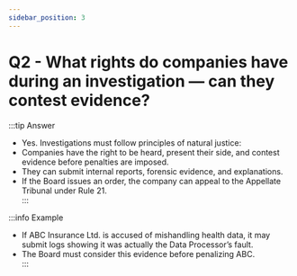 ```yaml
---
sidebar_position: 3
---
```


# Q2 - What rights do companies have during an investigation — can they contest evidence?
:::tip Answer
- Yes. Investigations must follow principles of natural justice:  
- Companies have the right to be heard, present their side, and contest evidence before penalties are imposed.  
- They can submit internal reports, forensic evidence, and explanations.  
- If the Board issues an order, the company can appeal to the Appellate Tribunal under Rule 21.  
:::

:::info Example
- If ABC Insurance Ltd. is accused of mishandling health data, it may submit logs showing it was actually the Data Processor’s fault.  
- The Board must consider this evidence before penalizing ABC.  
:::